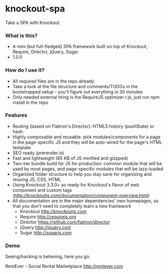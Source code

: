 # knockout-spa #

Take a SPA with Knockout.

### What is this? ###

* A mini (but full-fledged) SPA framework built on top of Knockout, Require, Director, jQuery, Sugar.
* 1.0.0

### How do I use it? ###

* All required files are in the repo already
* Take a look at the file structure and comments/TODOs in the bootstrapped setup - you'll figure out everything in 30 minutes
* Only needed external thing is the RequireJS optimizer r.js, just run npm install in the repo

### Features ###

* Routing (based on Flatiron's Director): HTML5 history (pushState) or hash.
* Highly composable and reusable: pick modules/components for a page in the page-specific JS and they will be auto-wired for the page's HTML template
* SEO ready (prerender.io)
* Fast and lightweight (85 KB of JS minified and gizpped)
* Two-tier bundle build for JS for production: common module that will be used by most pages, and page-specific modules that will be lazy-loaded
* Organized folder structure to help you stay sane for organizing and reusing JS, CSS, HTML
* Using Knockout 3.3.0+ so ready for Knockout's flavor of web component and custom tags (http://knockoutjs.com/documentation/component-overview.html)
* All documentation are in the major dependencies' own homepages, so that you don't need to completely learn a new framework
  * Knockout http://knockoutjs.com
  * Require http://requirejs.org
  * Director https://github.com/flatiron/director
  * jQuery http://jquery.com
  * Sugar http://sugarjs.com

### Demo ###

Seeing/hacking is believing, here you go.

RentEver - Social Rental Marketplace http://rentever.com
